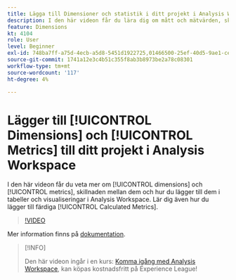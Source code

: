 ```yaml
---
title: Lägga till Dimensioner och statistik i ditt projekt i Analysis Workspace
description: I den här videon får du lära dig om mått och mätvärden, skillnaden mellan dem och hur du lägger till dem i tabeller och visualiseringar i Analysis Workspace. Lär dig även hur du lägger till färdiga beräknade värden.
feature: Dimensions
kt: 4104
role: User
level: Beginner
exl-id: 748ba7ff-a75d-4ecb-a5d8-5451d1922725,01466500-25ef-40d5-9ae1-ce1e0e92b0b5
source-git-commit: 1741a12e3c4b51c355f8ab3b8973be2a78c08301
workflow-type: tm+mt
source-wordcount: '117'
ht-degree: 4%

---
```


# Lägger till [!UICONTROL Dimensions] och [!UICONTROL Metrics] till ditt projekt i Analysis Workspace

I den här videon får du veta mer om [!UICONTROL dimensions] och [!UICONTROL metrics], skillnaden mellan dem och hur du lägger till dem i tabeller och visualiseringar i Analysis Workspace. Lär dig även hur du lägger till färdiga [!UICONTROL Calculated Metrics].

>[!VIDEO](https://video.tv.adobe.com/v/30606/?quality=12)

Mer information finns på [dokumentation](https://experienceleague.adobe.com/docs/analytics/analyze/analysis-workspace/components/analysis-workspace-components.html).

>[!INFO]
>
> Den här videon ingår i en kurs: [Komma igång med Analysis Workspace](https://experienceleague.adobe.com/?recommended=Analytics-U-1-2020.1.workspace), kan köpas kostnadsfritt på Experience League!
